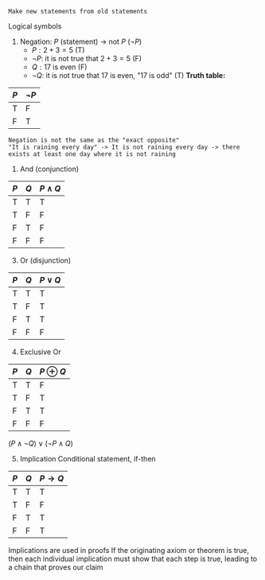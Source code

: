 	Make new statements from old statements

Logical symbols
1. Negation: $P$ (statement) $\to$ not $P$ ($\neg P$)
	- $P:2+3=5$ (T)
	- $\neg P:$ it is not true that $2+3=5$ (F)
	- $Q:17\text{ is even}$ (F)
	- $\neg Q:$ it is not true that 17 is even, "17 is odd" (T)
	**Truth table:**

| $P$ | $\neg P$ |
| --- | -------- |
| T   | F        |
| F   | T        |
	Negation is not the same as the "exact opposite"
	"It is raining every day" -> It is not raining every day -> there exists at least one day where it is not raining

1. And (conjunction)

| $P$ | $Q$ | $P\land Q$ |
| --- | --- | ---------- |
| T   | T   | T          |
| T   | F   | F          |
| F   | T   | F          |
| F   | F   | F          |

3. Or (disjunction)

| $P$ | $Q$ | $P\lor Q$ |
| --- | --- | --------- |
| T   | T   | T         |
| T   | F   | T         |
| F   | T   | T         |
| F   | F   | F         |

4. Exclusive Or

| $P$ | $Q$ | $P\oplus Q$ |
| --- | --- | ----------- |
| T   | T   | F           |
| T   | F   | T           |
| F   | T   | T           |
| F   | F   | F           |
$(P\land \neg Q)\lor(\neg P\land Q)$

5. Implication
Conditional statement, if-then

| $P$ | $Q$ | $P\to Q$ |
| --- | --- | -------- |
| T   | T   | T        |
| T   | F   | F        |
| F   | T   | T        |
| F   | F   | T        |
Implications are used in proofs
	If the originating axiom or theorem is true, then each individual implication must show that each step is true, leading to a chain that proves our claim
